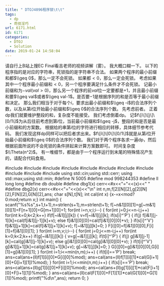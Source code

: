 ```yaml
---
title: " DTOJ4096程序锁\t\t"
tags:
  - dp
  - 奇技淫巧
url: 6171.html
id: 6171
categories:
  - DTOJ
  - Solution
date: 2019-01-24 14:58:04
---
```


请自行上B站上搜EC Final看吉老师的视频讲解（雾）。 我大概口糊一下。 以下的程序指的是对应的字符串，死锁指的是字符串不合法。 如果两个程序的最小前缀和都$\\geq 0$，那么一定不会死锁。 如果都$<0$，那么一定会死锁。 考虑如果其中一个程序最小前缀和$<0$，另一个程序要满足什么条件才不会死锁。 记最小前缀和为$-val(val>0)$，那么另一个程序的前$val$位一定要都是$+1$，并且最小前缀和要$\\geq val$或者$\\geq val-1$。是否要$-1$是根据序列的和是否等于最小前缀和决定。 那么我们相当于对于每个$i$，要求出最小前缀和$\\geq -i$的合法序列个数，以及从第$i$位开始最小前缀和$\\geq 0$的合法序列个数。 先考虑前者。 正着dp我们就要维护整段的和，复杂度不能接受。 我们考虑倒着dp。 记$f\[i\]\[j\]\[0/1\]$为从后往前考虑到第$i$位，当前最小前缀和$\\geq -j$，整段的和是否是最小前缀和的方案数。 根据给的串第$i$位的字符进行相应的转移，具体细节参考代码。 我们发现这样dp同样可以把后者求出来。$f\[i\]\[0\]\[0/1\]$就是从第$i$位开始最小前缀和$\\geq 0$的合法序列个数。 我们对于两个程序各求一遍dp，然后根据前面所说的不会死锁的条件拼起来计算方案数即可。 时间复杂度$\\Theta(n^2)$。 有一堆细节，都是由于一个程序运行到末尾的特殊情况产生的，请配合代码食用。

#include<iostream>
#include<cstdio>
#include<cstdlib>
#include<cmath>
#include<cstring>
#include<string>
#include<algorithm>
#include<queue>
#include<vector>
#include<set>
#include<map>
using std::cin;using std::cerr;
using std::max;using std::min;
#define N 5005
#define mod 998244353
#define ll long long
#define db double
#define dbg1(x) cerr<<#x<<"="<<(x)<<" "
#define dbg2(x) cerr<<#x<<"="<<(x)<<"\\n"
int n,m,f\[2\]\[N\]\[2\],g\[2\]\[N\]\[2\],F\[N\]\[2\],G\[N\]\[2\],ans;
char s\[N\],t\[N\];
int cal(int x) {x-=x<mod?0:mod;return x;}
int main()
{
	scanf("%s%s",s+1,t+1),n=strlen(s+1),m=strlen(t+1);
	f\[~n&1\]\[0\]\[1\]=g\[~m&1\]\[0\]\[1\]=F\[n+1\]\[0\]=G\[m+1\]\[0\]=1;
	for(int i=n,v;i;i--)
	{
		for(int j=0;j<=n-i;j++) 
			for(int k=0;k<2;k++) if(f\[~i&1\]\[j\]\[k\])
			{
				v=f\[~i&1\]\[j\]\[k\];
				if(s\[i\]^'P')
				{
					if(j) f\[i&1\]\[j-1\]\[k\]=cal(f\[i&1\]\[j-1\]\[k\]+v);
					else f\[i&1\]\[0\]\[0\]=cal(f\[i&1\]\[0\]\[0\]+v);
				}
				if(s\[i\]^'V') f\[i&1\]\[j+1\]\[k\]=cal(f\[i&1\]\[j+1\]\[k\]+v);
				f\[~i&1\]\[j\]\[k\]=0;
			}
		F\[i\]\[0\]=f\[i&1\]\[0\]\[0\],F\[i\]\[1\]=f\[i&1\]\[0\]\[1\];
	}
	for(int i=m,v;i;i--)
	{
		for(int j=0;j<=m-i;j++) 
			for(int k=0;k<2;k++) if(g\[~i&1\]\[j\]\[k\])
			{
				v=g\[~i&1\]\[j\]\[k\];
				if(t\[i\]^'P')
				{
					if(j) g\[i&1\]\[j-1\]\[k\]=cal(g\[i&1\]\[j-1\]\[k\]+v);
					else g\[i&1\]\[0\]\[0\]=cal(g\[i&1\]\[0\]\[0\]+v);
				}
				if(t\[i\]^'V') g\[i&1\]\[j+1\]\[k\]=cal(g\[i&1\]\[j+1\]\[k\]+v);
				g\[~i&1\]\[j\]\[k\]=0;
			}
		G\[i\]\[0\]=g\[i&1\]\[0\]\[0\],G\[i\]\[1\]=g\[i&1\]\[0\]\[1\];
	}
	for(int i=1;i<=min(n,m);i++)
	{
		if(t\[i\]=='P') break;
		ans=cal(ans+(ll)f\[1\]\[i\]\[0\]*G\[i\]\[0\]%mod);
		ans=cal(ans+(ll)f\[1\]\[i\]\[1\]*cal(G\[i+1\]\[0\]+G\[i+1\]\[1\])%mod);
	}
	for(int i=1;i<=min(n,m);i++)
	{
		if(s\[i\]=='P') break;
		ans=cal(ans+(ll)g\[1\]\[i\]\[0\]*F\[i\]\[0\]%mod);
		ans=cal(ans+(ll)g\[1\]\[i\]\[1\]*cal(F\[i+1\]\[0\]+F\[i+1\]\[1\])%mod);
	}
	ans=cal(ans+(ll)cal(F\[1\]\[0\]+F\[1\]\[1\])*cal(G\[1\]\[0\]+G\[1\]\[1\])%mod);
	printf("%d\\n",ans);
	return 0;
}